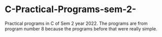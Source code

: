# C-Practical-Programs-sem-2-
Practical programs in C of Sem 2 year 2022.
The programs are from program number 8 because the programs before that were really simple.
